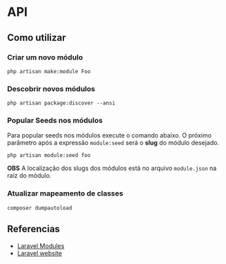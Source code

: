 # API

## Como utilizar

### Criar um novo módulo

 ```console
php artisan make:module Foo
 ```
 
### Descobrir novos módulos

```console
php artisan package:discover --ansi
```

### Popular Seeds nos módulos

Para popular seeds nos módulos execute o comando abaixo. O próximo parâmetro após a expressão `module:seed` será
o **slug** do módulo desejado.
```console
php artisan module:seed foo
```

**OBS** A localização dos slugs dos módulos está no arquivo `module.json` na raiz do módulo.
 
### Atualizar mapeamento de classes

 ```console
 composer dumpautoload
 ```
 
## Referencias

- [Laravel Modules](https://caffeinatedpackages.com/guide/packages/modules.html#installationn)
- [Laravel website](https://laravel.com)
